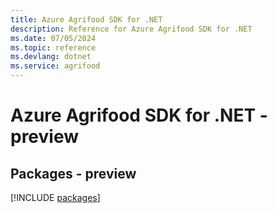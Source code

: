 ```yaml
---
title: Azure Agrifood SDK for .NET
description: Reference for Azure Agrifood SDK for .NET
ms.date: 07/05/2024
ms.topic: reference
ms.devlang: dotnet
ms.service: agrifood
---
```

# Azure Agrifood SDK for .NET - preview
## Packages - preview
[!INCLUDE [packages](agrifood-index.md)]